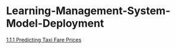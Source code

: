 # Learning-Management-System-Model-Deployment
[1.1.1 Predicting Taxi Fare Prices](https://learning-management-system-model-8x94.onrender.com/)
